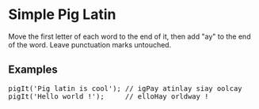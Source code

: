 # Simple Pig Latin

Move the first letter of each word to the end of it, then add "ay" to the end of the word. Leave punctuation marks untouched.

## Examples
<pre>
pigIt('Pig latin is cool'); // igPay atinlay siay oolcay
pigIt('Hello world !');     // elloHay orldway !
</pre>
